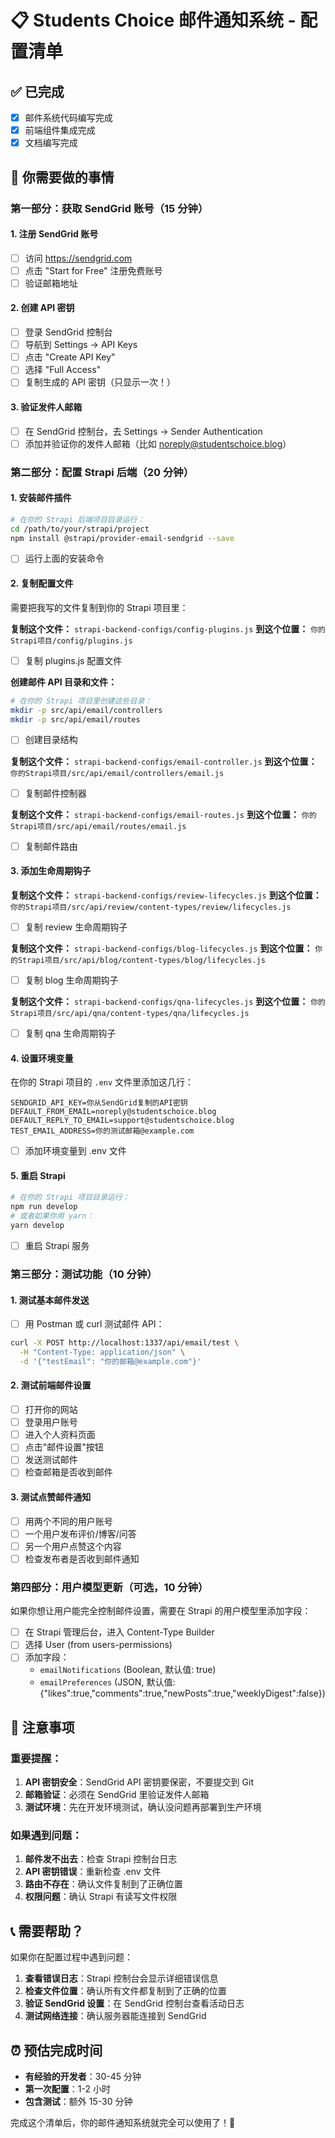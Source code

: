 # 📋 Students Choice 邮件通知系统 - 配置清单

## ✅ 已完成

- [x] 邮件系统代码编写完成
- [x] 前端组件集成完成
- [x] 文档编写完成

## 🔧 你需要做的事情

### 第一部分：获取 SendGrid 账号（15 分钟）

#### 1. 注册 SendGrid 账号

- [ ] 访问 https://sendgrid.com
- [ ] 点击 "Start for Free" 注册免费账号
- [ ] 验证邮箱地址

#### 2. 创建 API 密钥

- [ ] 登录 SendGrid 控制台
- [ ] 导航到 Settings → API Keys
- [ ] 点击 "Create API Key"
- [ ] 选择 "Full Access"
- [ ] 复制生成的 API 密钥（只显示一次！）

#### 3. 验证发件人邮箱

- [ ] 在 SendGrid 控制台，去 Settings → Sender Authentication
- [ ] 添加并验证你的发件人邮箱（比如 noreply@studentschoice.blog）

### 第二部分：配置 Strapi 后端（20 分钟）

#### 1. 安装邮件插件

```bash
# 在你的 Strapi 后端项目目录运行：
cd /path/to/your/strapi/project
npm install @strapi/provider-email-sendgrid --save
```

- [ ] 运行上面的安装命令

#### 2. 复制配置文件

需要把我写的文件复制到你的 Strapi 项目里：

**复制这个文件：** `strapi-backend-configs/config-plugins.js`
**到这个位置：** `你的Strapi项目/config/plugins.js`

- [ ] 复制 plugins.js 配置文件

**创建邮件 API 目录和文件：**

```bash
# 在你的 Strapi 项目里创建这些目录：
mkdir -p src/api/email/controllers
mkdir -p src/api/email/routes
```

- [ ] 创建目录结构

**复制这个文件：** `strapi-backend-configs/email-controller.js`
**到这个位置：** `你的Strapi项目/src/api/email/controllers/email.js`

- [ ] 复制邮件控制器

**复制这个文件：** `strapi-backend-configs/email-routes.js`
**到这个位置：** `你的Strapi项目/src/api/email/routes/email.js`

- [ ] 复制邮件路由

#### 3. 添加生命周期钩子

**复制这个文件：** `strapi-backend-configs/review-lifecycles.js`
**到这个位置：** `你的Strapi项目/src/api/review/content-types/review/lifecycles.js`

- [ ] 复制 review 生命周期钩子

**复制这个文件：** `strapi-backend-configs/blog-lifecycles.js`
**到这个位置：** `你的Strapi项目/src/api/blog/content-types/blog/lifecycles.js`

- [ ] 复制 blog 生命周期钩子

**复制这个文件：** `strapi-backend-configs/qna-lifecycles.js`
**到这个位置：** `你的Strapi项目/src/api/qna/content-types/qna/lifecycles.js`

- [ ] 复制 qna 生命周期钩子

#### 4. 设置环境变量

在你的 Strapi 项目的 `.env` 文件里添加这几行：

```env
SENDGRID_API_KEY=你从SendGrid复制的API密钥
DEFAULT_FROM_EMAIL=noreply@studentschoice.blog
DEFAULT_REPLY_TO_EMAIL=support@studentschoice.blog
TEST_EMAIL_ADDRESS=你的测试邮箱@example.com
```

- [ ] 添加环境变量到 .env 文件

#### 5. 重启 Strapi

```bash
# 在你的 Strapi 项目目录运行：
npm run develop
# 或者如果你用 yarn：
yarn develop
```

- [ ] 重启 Strapi 服务

### 第三部分：测试功能（10 分钟）

#### 1. 测试基本邮件发送

- [ ] 用 Postman 或 curl 测试邮件 API：

```bash
curl -X POST http://localhost:1337/api/email/test \
  -H "Content-Type: application/json" \
  -d '{"testEmail": "你的邮箱@example.com"}'
```

#### 2. 测试前端邮件设置

- [ ] 打开你的网站
- [ ] 登录用户账号
- [ ] 进入个人资料页面
- [ ] 点击"邮件设置"按钮
- [ ] 发送测试邮件
- [ ] 检查邮箱是否收到邮件

#### 3. 测试点赞邮件通知

- [ ] 用两个不同的用户账号
- [ ] 一个用户发布评价/博客/问答
- [ ] 另一个用户点赞这个内容
- [ ] 检查发布者是否收到邮件通知

### 第四部分：用户模型更新（可选，10 分钟）

如果你想让用户能完全控制邮件设置，需要在 Strapi 的用户模型里添加字段：

- [ ] 在 Strapi 管理后台，进入 Content-Type Builder
- [ ] 选择 User (from users-permissions)
- [ ] 添加字段：
  - `emailNotifications` (Boolean, 默认值: true)
  - `emailPreferences` (JSON, 默认值: {"likes":true,"comments":true,"newPosts":true,"weeklyDigest":false})

## 🚨 注意事项

### 重要提醒：

1. **API 密钥安全**：SendGrid API 密钥要保密，不要提交到 Git
2. **邮箱验证**：必须在 SendGrid 里验证发件人邮箱
3. **测试环境**：先在开发环境测试，确认没问题再部署到生产环境

### 如果遇到问题：

1. **邮件发不出去**：检查 Strapi 控制台日志
2. **API 密钥错误**：重新检查 .env 文件
3. **路由不存在**：确认文件复制到了正确位置
4. **权限问题**：确认 Strapi 有读写文件权限

## 📞 需要帮助？

如果你在配置过程中遇到问题：

1. **查看错误日志**：Strapi 控制台会显示详细错误信息
2. **检查文件位置**：确认所有文件都复制到了正确的位置
3. **验证 SendGrid 设置**：在 SendGrid 控制台查看活动日志
4. **测试网络连接**：确认服务器能连接到 SendGrid

## ⏰ 预估完成时间

- **有经验的开发者**：30-45 分钟
- **第一次配置**：1-2 小时
- **包含测试**：额外 15-30 分钟

完成这个清单后，你的邮件通知系统就完全可以使用了！🎉

